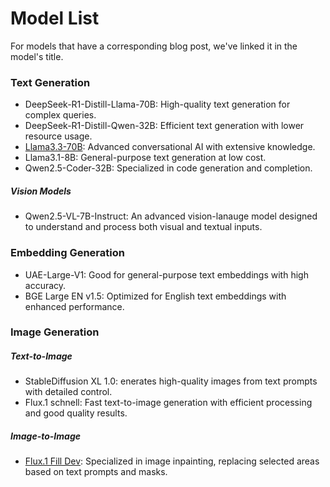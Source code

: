 # Model List

For models that have a corresponding blog post, we've linked it in the model's title. 

### Text Generation

- DeepSeek-R1-Distill-Llama-70B: High-quality text generation for complex queries.
- DeepSeek-R1-Distill-Qwen-32B: Efficient text generation with lower resource usage.
- [Llama3.3-70B](https://www.nebulablock.com/blog/67c4e6bc7bef4a2d8c123392): Advanced conversational AI with extensive knowledge.
- Llama3.1-8B: General-purpose text generation at low cost.
- Qwen2.5-Coder-32B: Specialized in code generation and completion.

##### Vision Models
- Qwen2.5-VL-7B-Instruct: An advanced vision-lanauge model designed to understand and process both visual and textual inputs.

### Embedding Generation 

- UAE-Large-V1: Good for general-purpose text embeddings with high accuracy.
- BGE Large EN v1.5: Optimized for English text embeddings with enhanced performance.

### Image Generation

##### Text-to-Image 

- StableDiffusion XL 1.0: enerates high-quality images from text prompts with detailed control.
- Flux.1 schnell: Fast text-to-image generation with efficient processing and good quality results.

##### Image-to-Image

- [Flux.1 Fill Dev](https://www.nebulablock.com/blog/67e1b32e7bef4a2d8c1234fe): Specialized in image inpainting, replacing selected areas based on text prompts and masks.